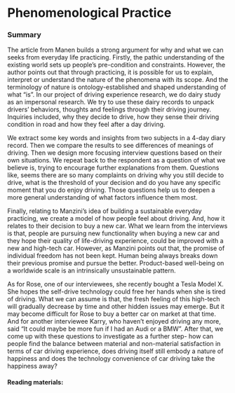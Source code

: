 # Phenomenological Practice

### Summary

The article from Manen builds a strong argument for why and what we can seeks from everyday life practicing. Firstly, the pathic understanding of the existing world sets up people’s pre-condition and constraints. However, the author points out that through practicing, it is possible for us to explain, interpret or understand the nature of the phenomena with its scope. And the terminology of nature is ontology-established and shaped understanding of what “is”. In our project of driving experience research, we do dairy study as an impersonal research. We try to use these dairy records to unpack drivers’ behaviors, thoughts and feelings through their driving journey. Inquiries included, why they decide to drive, how they sense their driving condition in road and how they feel after a day driving.

We extract some key words and insights from two subjects in a 4-day diary record. Then we compare the results to see differences of meanings of driving. Then we design more focusing interview questions based on their own situations. We repeat back to the respondent as a question of what we believe is, trying to encourage further explanations from them. Questions like, seems there are so many complaints on driving why you still decide to drive, what is the threshold of your decision and do you have any specific moment that you do enjoy driving. Those questions help us to deepen a more general understanding of what factors influence them most.

Finally, relating to Manzini’s idea of building a sustainable everyday practicing, we create a model of how people feel about driving. And, how it relates to their decision to buy a new car. What we learn from the interviews is that, people are pursuing new functionality when buying a new car and they hope their quality of life-driving experience, could be improved with a new and high-tech car. However, as Manzini points out that, the promise of individual freedom has not been kept. Human being always breaks down their previous promise and pursue the better. Product-based well-being on a worldwide scale is an intrinsically unsustainable pattern.

As for Rose, one of our interviewees, she recently bought a Tesla Model X. She hopes the self-drive technology could free her hands when she is tired of driving. What we can assume is that, the fresh feeling of this high-tech will gradually decrease by time and other hidden issues may emerge. But it may become difficult for Rose to buy a better car on market at that time. And for another interviewee Karry, who haven’t enjoyed driving any more, said “It could maybe be more fun if I had an Audi or a BMW”. After that, we come up with these questions to investigate as a further step- how can people find the balance between material and non-material satisfaction in terms of car driving experience, does driving itself still embody a nature of happiness and does the technology convenience of car driving take the happiness away?


#### Reading materials:
